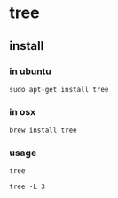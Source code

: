 # tree

## install

### in ubuntu
```
sudo apt-get install tree
```

### in osx
```
brew install tree
```

### usage
```
tree
```

```
tree -L 3
```
